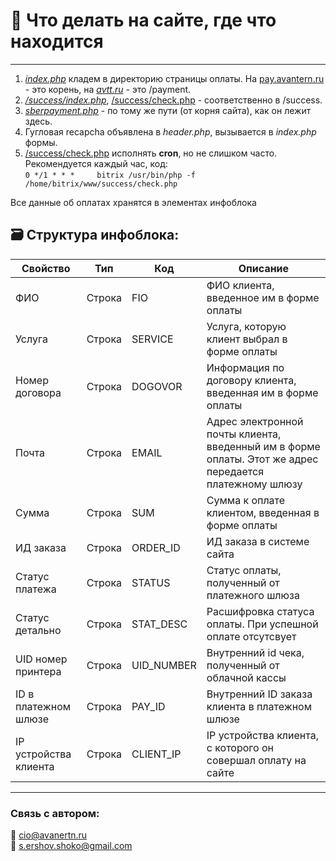 # 🧾 Что делать на сайте, где что находится

---

1. [*index.php*](https://github.com/Avantern-LLC/sites-payment/blob/sber/develop/sber/v1.2/index.php) кладем в директорию страницы оплаты. На [pay.avantern.ru](https://pay.avantern.ru) \- это корень, на [*avtt.ru*](https://avtt.ru) \- это /payment.
2. [*/success/index.php*](https://github.com/Avantern-LLC/sites-payment/blob/sber/develop/sber/v1.2/success/index.php), [/success/check.php](https://github.com/Avantern-LLC/sites-payment/blob/sber/develop/sber/v1.2/success/check.php) \- соответственно в /success.
3. [*sberpayment.php*](https://github.com/Avantern-LLC/sites-payment/blob/sber/develop/sber/v1.2/bitrix/templates/avantern/ajax/sberpayment.php) - по тому же пути (от корня сайта), как он лежит здесь.
4. Гугловая recapcha объявлена в *header.php*, вызывается в *index.php* формы.
5. [/success/check.php](https://github.com/Avantern-LLC/sites-payment/blob/sber/develop/sber/v1.2/success/check.php) исполнять **cron**, но не слишком часто. Рекомендуется каждый час, код:  
            `0 */1 * * *     bitrix /usr/bin/php -f /home/bitrix/www/success/check.php`
  
Все данные об оплатах хранятся в элементах инфоблока
  
## 🗃️ Структура инфоблока:
  
| **Свойство** | **Тип** | **Код** | **Описание** |
| ------------ | ------- | ------- | ------------ |
| ФИО | Строка | FIO | ФИО клиента, введенное им в форме оплаты |
| Услуга | Строка | SERVICE| Услуга, которую клиент выбрал в форме оплаты |
| Номер договора | Строка | DOGOVOR | Информация по договору клиента, введенная им в форме оплаты |
| Почта | Строка | EMAIL | Адрес электронной почты клиента, введенный им в форме оплаты. Этот же адрес передается платежному шлюзу |
| Сумма | Строка | SUM | Сумма к оплате клиентом, введенная в форме оплаты |
| ИД заказа | Строка | ORDER_ID | ИД заказа в системе сайта |
| Статус платежа | Строка | STATUS | Статус оплаты, полученный от платежного шлюза |
| Статус детально | Строка | STAT_DESC | Расшифровка статуса оплаты. При успешной оплате отсутсвует |
| UID номер принтера | Строка | UID_NUMBER | Внутренний id чека, полученный от облачной кассы |
| ID в платежном шлюзе | Строка | PAY_ID | Внутренний ID заказа клиента в платежном шлюзе |
| IP устройства клиента | Строка | CLIENT_IP | IP устройства клиента, с которого он совершал оплату на сайте |


---

### Связь с автором:

📧 cio@avanertn.ru  
📧 s.ershov.shoko@gmail.com